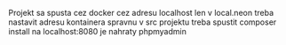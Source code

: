 Projekt sa spusta cez docker cez adresu localhost len v local.neon treba nastavit adresu kontainera spravnu
v src projektu treba spustit composer install
na localhost:8080 je nahraty phpmyadmin 